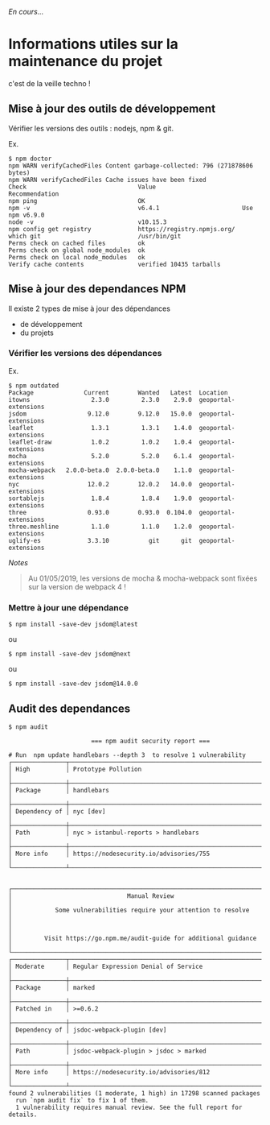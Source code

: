 *En cours...*

# Informations utiles sur la maintenance du projet

c'est de la veille techno !

## Mise à jour des outils de développement

Vérifier les versions des outils : nodejs, npm & git.

Ex.

    $ npm doctor
    npm WARN verifyCachedFiles Content garbage-collected: 796 (271878606 bytes)
    npm WARN verifyCachedFiles Cache issues have been fixed
    Check                               Value                        Recommendation
    npm ping                            OK
    npm -v                              v6.4.1                       Use npm v6.9.0
    node -v                             v10.15.3
    npm config get registry             https://registry.npmjs.org/
    which git                           /usr/bin/git
    Perms check on cached files         ok
    Perms check on global node_modules  ok
    Perms check on local node_modules   ok                        
    Verify cache contents               verified 10435 tarballs

## Mise à jour des dependances NPM

Il existe 2 types de mise à jour des dépendances
- de développement
- du projets

### Vérifier les versions des dépendances

Ex.

    $ npm outdated
    Package              Current        Wanted   Latest  Location
    itowns                 2.3.0         2.3.0    2.9.0  geoportal-extensions
    jsdom                 9.12.0        9.12.0   15.0.0  geoportal-extensions
    leaflet                1.3.1         1.3.1    1.4.0  geoportal-extensions
    leaflet-draw           1.0.2         1.0.2    1.0.4  geoportal-extensions
    mocha                  5.2.0         5.2.0    6.1.4  geoportal-extensions
    mocha-webpack   2.0.0-beta.0  2.0.0-beta.0    1.1.0  geoportal-extensions
    nyc                   12.0.2        12.0.2   14.0.0  geoportal-extensions
    sortablejs             1.8.4         1.8.4    1.9.0  geoportal-extensions
    three                 0.93.0        0.93.0  0.104.0  geoportal-extensions
    three.meshline         1.1.0         1.1.0    1.2.0  geoportal-extensions
    uglify-es             3.3.10           git      git  geoportal-extensions

*Notes*
> Au 01/05/2019, les versions de mocha & mocha-webpack sont fixées sur la version de
webpack 4 !

### Mettre à jour une dépendance

    $ npm install -save-dev jsdom@latest

ou

    $ npm install -save-dev jsdom@next

ou

    $ npm install -save-dev jsdom@14.0.0

## Audit des dependances

    $ npm audit

                           === npm audit security report ===                        

    # Run  npm update handlebars --depth 3  to resolve 1 vulnerability
    ┌───────────────┬──────────────────────────────────────────────────────────────┐
    │ High          │ Prototype Pollution                                          │
    ├───────────────┼──────────────────────────────────────────────────────────────┤
    │ Package       │ handlebars                                                   │
    ├───────────────┼──────────────────────────────────────────────────────────────┤
    │ Dependency of │ nyc [dev]                                                    │
    ├───────────────┼──────────────────────────────────────────────────────────────┤
    │ Path          │ nyc > istanbul-reports > handlebars                          │
    ├───────────────┼──────────────────────────────────────────────────────────────┤
    │ More info     │ https://nodesecurity.io/advisories/755                       │
    └───────────────┴──────────────────────────────────────────────────────────────┘


    ┌──────────────────────────────────────────────────────────────────────────────┐
    │                                Manual Review                                 │
    │            Some vulnerabilities require your attention to resolve            │
    │                                                                              │
    │         Visit https://go.npm.me/audit-guide for additional guidance          │
    └──────────────────────────────────────────────────────────────────────────────┘
    ┌───────────────┬──────────────────────────────────────────────────────────────┐
    │ Moderate      │ Regular Expression Denial of Service                         │
    ├───────────────┼──────────────────────────────────────────────────────────────┤
    │ Package       │ marked                                                       │
    ├───────────────┼──────────────────────────────────────────────────────────────┤
    │ Patched in    │ >=0.6.2                                                      │
    ├───────────────┼──────────────────────────────────────────────────────────────┤
    │ Dependency of │ jsdoc-webpack-plugin [dev]                                   │
    ├───────────────┼──────────────────────────────────────────────────────────────┤
    │ Path          │ jsdoc-webpack-plugin > jsdoc > marked                        │
    ├───────────────┼──────────────────────────────────────────────────────────────┤
    │ More info     │ https://nodesecurity.io/advisories/812                       │
    └───────────────┴──────────────────────────────────────────────────────────────┘
    found 2 vulnerabilities (1 moderate, 1 high) in 17298 scanned packages
      run `npm audit fix` to fix 1 of them.
      1 vulnerability requires manual review. See the full report for details.
